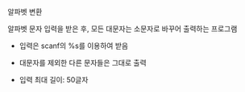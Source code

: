 알파벳 변환


알파벳 문자 입력을 받은 후, 모든 대문자는 소문자로 바꾸어 출력하는 프로그램



- 입력은 scanf의 %s를 이용하여 받음

- 대문자를 제외한 다른 문자들은 그대로 출력

- 입력 최대 길이: 50글자
